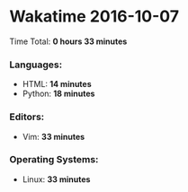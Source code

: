 # Wakatime 2016-10-07

Time Total: **0 hours 33 minutes**

### Languages:
- HTML: **14 minutes** 
- Python: **18 minutes** 

### Editors:
- Vim: **33 minutes** 

### Operating Systems:
- Linux: **33 minutes** 

